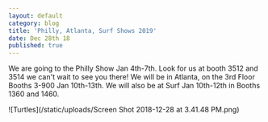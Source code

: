 ```yaml
---
layout: default
category: blog
title: 'Philly, Atlanta, Surf Shows 2019'
date: Dec 28th 18
published: true
---
```

We are going to the Philly Show Jan 4th-7th. Look for us at booth 3512 and 3514 we can't wait to see you there! We will be in Atlanta, on the 3rd Floor Booths 3-900 Jan 10th-13th. We will also be at Surf Jan 10th-12th in Booths 1360 and 1460.

![Turtles](/static/uploads/Screen Shot 2018-12-28 at 3.41.48 PM.png)
